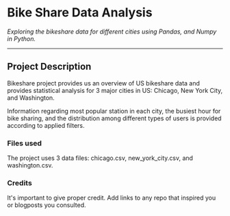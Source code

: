 # Bike Share Data Analysis

*Exploring the bikeshare data for different cities using Pandas, and Numpy in Python.*

---
## Project Description
 Bikeshare project provides us an overview of US bikeshare data and provides statistical analysis for 3 major cities in US: Chicago, New York City, and Washington. 

 Information regarding most popular station in each city, the busiest hour for bike sharing, and the distribution among different types of users is provided according to applied filters.

### Files used
The project uses 3 data files: chicago.csv, new_york_city.csv, and washington.csv.

### Credits
It's important to give proper credit. Add links to any repo that inspired you or blogposts you consulted.

